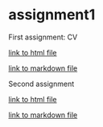 # assignment1
First assignment: CV

[link to html file](http://laura1507.github.io/assignment1/)

[link to markdown file](http://laura1507.github.io/assignment1/NoCss.html)

Second assignment

[link to html file](https://laura1507.github.io/assignment2/index.html)

[link to markdown file](http://laura1507.github.io/assignment2/NoCss.html)

